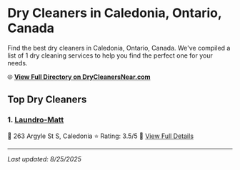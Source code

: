 # Dry Cleaners in Caledonia, Ontario, Canada

Find the best dry cleaners in Caledonia, Ontario, Canada. We've compiled a list of 1 dry cleaning services to help you find the perfect one for your needs.

🌐 **[View Full Directory on DryCleanersNear.com](https://drycleanersnear.com/city/Canada/Ontario/Caledonia)**

## Top Dry Cleaners

### 1. [Laundro-Matt](https://drycleanersnear.com/dryCleaner/689014d7913e4c7c8f7e9c7b/laundro-matt)
📍 263 Argyle St S, Caledonia
⭐ Rating: 3.5/5
🔗 [View Full Details](https://drycleanersnear.com/dryCleaner/689014d7913e4c7c8f7e9c7b/laundro-matt)


---

*Last updated: 8/25/2025*
